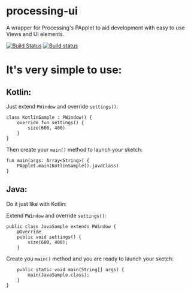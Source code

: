# processing-ui
A wrapper for Processing's PApplet to aid development with easy to use Views and UI elements.

[![Build Status](https://travis-ci.org/GiantTreeLP/processing-ui.svg?branch=master)](https://travis-ci.org/GiantTreeLP/processing-ui)
[![Build status](https://ci.appveyor.com/api/projects/status/29j811w9nm9h1aot?svg=true)](https://ci.appveyor.com/project/GiantTreeLP/processing-ui)

It's very simple to use:
=

Kotlin:
-

Just extend `PWindow` and override `settings()`:

    class KotlinSample : PWindow() {
        override fun settings() {
            size(600, 400)
        }
    }
    
Then create your `main()` method to launch your sketch:

    fun main(args: Array<String>) {
        PApplet.main(KotlinSample().javaClass)
    }
    
Java:
-

Do it just like with Kotlin:

Extend `PWindow` and override `settings()`:

    public class JavaSample extends PWindow {
        @Override
        public void settings() {
            size(600, 400);
        }

Create you `main()` method and you are ready to launch your sketch:

        public static void main(String[] args) {
            main(JavaSample.class);
        }
    }